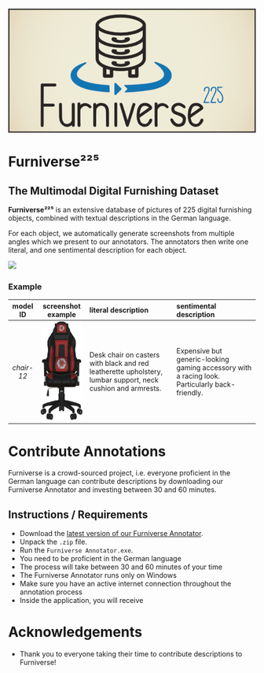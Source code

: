 ![](https://raw.githubusercontent.com/nightm4re94/FurniVerse/main/resources/banner.png)

# Furniverse²²⁵
## The Multimodal Digital Furnishing Dataset
**Furniverse²²⁵** is an extensive database of pictures of 225 digital furnishing objects, combined with textual descriptions in the German language.

For each object, we automatically generate screenshots from multiple angles which we present to our annotators. The annotators then write one literal, and one sentimental description for each object.

<img src="https://raw.githubusercontent.com/nightm4re94/FurniVerse/main/resources/collage.png" height="200">

### Example

| model ID | screenshot example | literal description | sentimental description |
| :------: | :----------------: | :----------------- | :--------------------- |
| *chair-12* | <img src="https://raw.githubusercontent.com/nightm4re94/FurniVerse/main/models/chair-12_0_frontal.png" height="200"> | Desk chair on casters with black and red leatherette upholstery, lumbar support, neck cushion and armrests. | Expensive but generic-looking gaming accessory with a racing look. Particularly back-friendly. |

# Contribute Annotations
Furniverse is a crowd-sourced project, i.e. everyone proficient in the German language can contribute descriptions by downloading our Furniverse Annotator and investing between 30 and 60 minutes. 
## Instructions / Requirements
* Download the [latest version of our Furniverse Annotator](https://github.com/nightm4re94/Furniverse/releases/latest).
* Unpack the `.zip` file.
* Run the `Furniverse Annotator.exe`.
* You need to be proficient in the German language
* The process will take between 30 and 60 minutes of your time
* The Furniverse Annotator runs only on Windows
* Make sure you have an active internet connection throughout the annotation process
* Inside the application, you will receive 
# Acknowledgements
* Thank you to everyone taking their time to contribute descriptions to Furniverse!

